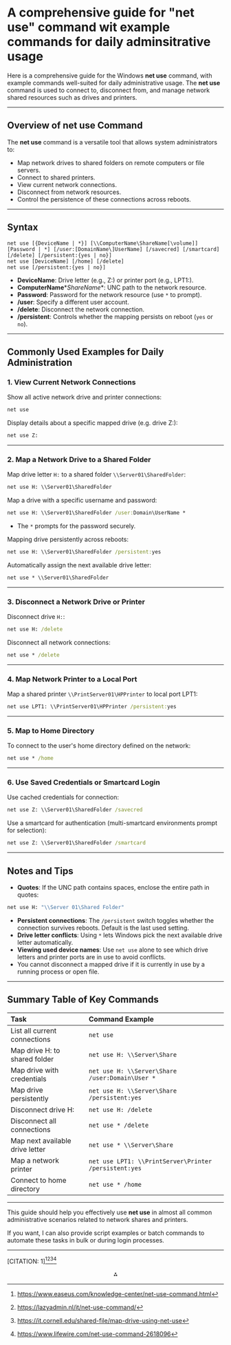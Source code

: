 

# A comprehensive guide for "net use" command wit example commands for daily adminsitrative usage

Here is a comprehensive guide for the Windows **net use** command, with example commands well-suited for daily administrative usage. The **net use** command is used to connect to, disconnect from, and manage network shared resources such as drives and printers.

***

## Overview of net use Command

The **net use** command is a versatile tool that allows system administrators to:

- Map network drives to shared folders on remote computers or file servers.
- Connect to shared printers.
- View current network connections.
- Disconnect from network resources.
- Control the persistence of these connections across reboots.

***

## Syntax

```
net use [{DeviceName | *}] [\\ComputerName\ShareName[\volume]] [Password | *] [/user:[DomainName\]UserName] [/savecred] [/smartcard] [/delete] [/persistent:{yes | no}]
net use [DeviceName] [/home] [/delete]
net use [/persistent:{yes | no}]
```

- **DeviceName**: Drive letter (e.g., Z:) or printer port (e.g., LPT1:).
- **ComputerName**\**ShareName**: UNC path to the network resource.
- **Password**: Password for the network resource (use `*` to prompt).
- **/user**: Specify a different user account.
- **/delete**: Disconnect the network connection.
- **/persistent**: Controls whether the mapping persists on reboot (`yes` or `no`).

***

## Commonly Used Examples for Daily Administration

### 1. View Current Network Connections

Show all active network drive and printer connections:

```cmd
net use
```

Display details about a specific mapped drive (e.g. drive Z:):

```cmd
net use Z:
```


***

### 2. Map a Network Drive to a Shared Folder

Map drive letter `H:` to a shared folder `\\Server01\SharedFolder`:

```cmd
net use H: \\Server01\SharedFolder
```

Map a drive with a specific username and password:

```cmd
net use H: \\Server01\SharedFolder /user:Domain\UserName *
```

- The `*` prompts for the password securely.

Mapping drive persistently across reboots:

```cmd
net use H: \\Server01\SharedFolder /persistent:yes
```

Automatically assign the next available drive letter:

```cmd
net use * \\Server01\SharedFolder
```


***

### 3. Disconnect a Network Drive or Printer

Disconnect drive `H:`:

```cmd
net use H: /delete
```

Disconnect all network connections:

```cmd
net use * /delete
```


***

### 4. Map Network Printer to a Local Port

Map a shared printer `\\PrintServer01\HPPrinter` to local port LPT1:

```cmd
net use LPT1: \\PrintServer01\HPPrinter /persistent:yes
```


***

### 5. Map to Home Directory

To connect to the user's home directory defined on the network:

```cmd
net use * /home
```


***

### 6. Use Saved Credentials or Smartcard Login

Use cached credentials for connection:

```cmd
net use Z: \\Server01\SharedFolder /savecred
```

Use a smartcard for authentication (multi-smartcard environments prompt for selection):

```cmd
net use Z: \\Server01\SharedFolder /smartcard
```


***

## Notes and Tips

- **Quotes**: If the UNC path contains spaces, enclose the entire path in quotes:

```cmd
net use H: "\\Server 01\Shared Folder"
```

- **Persistent connections**: The `/persistent` switch toggles whether the connection survives reboots. Default is the last used setting.
- **Drive letter conflicts**: Using `*` lets Windows pick the next available drive letter automatically.
- **Viewing used device names**: Use `net use` alone to see which drive letters and printer ports are in use to avoid conflicts.
- You cannot disconnect a mapped drive if it is currently in use by a running process or open file.

***

## Summary Table of Key Commands

| Task | Command Example |
| :-- | :-- |
| List all current connections | `net use` |
| Map drive H: to shared folder | `net use H: \\Server\Share` |
| Map drive with credentials | `net use H: \\Server\Share /user:Domain\User *` |
| Map drive persistently | `net use H: \\Server\Share /persistent:yes` |
| Disconnect drive H: | `net use H: /delete` |
| Disconnect all connections | `net use * /delete` |
| Map next available drive letter | `net use * \\Server\Share` |
| Map a network printer | `net use LPT1: \\PrintServer\Printer /persistent:yes` |
| Connect to home directory | `net use * /home` |


***

This guide should help you effectively use **net use** in almost all common administrative scenarios related to network shares and printers.

If you want, I can also provide script examples or batch commands to automate these tasks in bulk or during login processes.

***

[CITATION: 1][^2][^3][^4][^5]

<div style="text-align: center">⁂</div>

[^1]: https://learn.microsoft.com/en-us/previous-versions/windows/it-pro/windows-server-2012-r2-and-2012/gg651155(v=ws.11)

[^2]: https://www.easeus.com/knowledge-center/net-use-command.html

[^3]: https://lazyadmin.nl/it/net-use-command/

[^4]: https://it.cornell.edu/shared-file/map-drive-using-net-use

[^5]: https://www.lifewire.com/net-use-command-2618096

[^6]: https://viterbiit.usc.edu/wp-content/uploads/2020/04/How-to-Use-Net-Use-Command.pdf

[^7]: https://www.it-administrator.de/article-319729

[^8]: https://examwizardz.com/how-to-use-the-net-use-command-in-windows-terminal/

